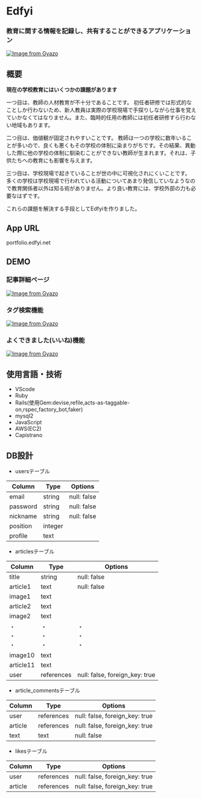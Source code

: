 # Edfyi

### 教育に関する情報を記録し、共有することができるアプリケーション

[![Image from Gyazo](https://i.gyazo.com/38295b4374b9a5674b4b12b118e8ea9c.gif)](https://gyazo.com/38295b4374b9a5674b4b12b118e8ea9c)

## 概要
**現在の学校教育にはいくつかの課題があります**  

一つ目は、教師の人材教育が不十分であることです。
初任者研修では形式的なことしか行わないため、新人教員は実際の学校現場で手探りしながら仕事を覚えていかなくてはなりません。また、臨時的任用の教師には初任者研修すら行わない地域もあります。

二つ目は、価値観が固定されやすいことです。
教師は一つの学校に数年いることが多いので、良くも悪くもその学校の体制に染まりがちです。その結果、異動した際に他の学校の体制に馴染むことができない教師が生まれます。それは、子供たちへの教育にも影響を与えます。

三つ目は、学校現場で起きていることが世の中に可視化されにくいことです。
多くの学校は学校現場で行われている活動についてあまり発信していなようなので教育関係者以外は知る術がありません。より良い教育には、学校外部の力も必要なはずです。

これらの課題を解決する手段としてEdfyiを作りました。

## App URL

portfolio.edfyi.net

## DEMO

### 記事詳細ページ
[![Image from Gyazo](https://i.gyazo.com/286b2473c9024c3696e14141ebcba097.gif)](https://gyazo.com/286b2473c9024c3696e14141ebcba097)

### タグ検索機能
[![Image from Gyazo](https://i.gyazo.com/a4378066c25f83734e37e98528bfccdf.gif)](https://gyazo.com/a4378066c25f83734e37e98528bfccdf)

### よくできました(いいね)機能
[![Image from Gyazo](https://i.gyazo.com/217fefa7fa9c4f141a8f65158cde10f1.gif)](https://gyazo.com/217fefa7fa9c4f141a8f65158cde10f1)

## 使用言語・技術
* VScode
* Ruby
* Rails(使用Gem:devise,refile,acts-as-taggable-on,rspec,factory_bot,faker)
* mysql2
* JavaScript
* AWS(EC2)
* Capistrano

## DB設計
* usersテーブル  

| Column      | Type     | Options     |
|-------------|----------|-------------|
| email       | string   | null: false |
| password    | string   | null: false |
| nickname    | string   | null: false |
| position    | integer  |             |
| profile     | text     |             |

* articlesテーブル

| Column      | Type     | Options     |
|-------------|----------|-------------|
| title       | string   | null: false |
| article1    | text     | null: false |
| image1      | text     |             |
| article2    | text     |             |
| image2      | text     |             |
|・<br>・<br>・|・<br>・<br>・|・<br>・<br>・|
| image10      | text     |             |
| article11    | text     |             |
| user        | references|null: false, foreign_key: true|

* article_commentsテーブル

| Column      | Type     | Options     |
|-------------|----------|-------------|
| user        | references|null: false, foreign_key: true|
| article     | references|null: false, foreign_key: true|
| text        | text     |null: false |

* likesテーブル

| Column      | Type     | Options     |
|-------------|----------|-------------|
| user        | references|null: false, foreign_key: true|
| article     | references|null: false, foreign_key: true|